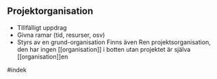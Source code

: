 ## Projektorganisation
- TIllfälligt uppdrag
- Givna ramar (tid, resurser, osv)
- Styrs av en grund-organisation
Finns även Ren projektsorganisation, den har ingen [[organisation]] i botten utan projektet är själva [[organisation]]en


#indek